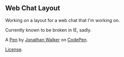 Web Chat Layout
---------------
Working on a layout for a web chat that I'm working on.

Currently known to be broken in IE, sadly.

A [Pen](http://codepen.io/xorith/pen/mJJyXV) by [Jonathan Walker](http://codepen.io/xorith) on [CodePen](http://codepen.io/).

[License](http://codepen.io/xorith/pen/mJJyXV/license).